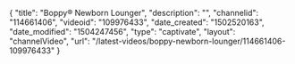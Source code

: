 {
    "title": "Boppy&reg; Newborn Lounger",
    "description": "",
    "channelid": "114661406",
    "videoid": "109976433",
    "date_created": "1502520163",
    "date_modified": "1504247456",
    "type": "captivate",
    "layout": "channelVideo",
    "url": "\/latest-videos\/boppy-newborn-lounger\/114661406-109976433"
}